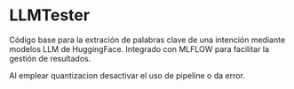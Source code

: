 # LLMTester

Código base para la extración de palabras clave de una intención mediante modelos LLM de HuggingFace.
Integrado con MLFLOW para facilitar la gestión de resultados. 

Al emplear quantizacion desactivar el uso de pipeline o da error. 
